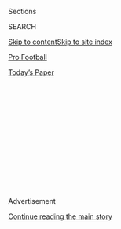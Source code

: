 <div id="app">

<div>

<div>

<div>

<div class="NYTAppHideMasthead css-1q2w90k e1suatyy0">

<div class="section css-ui9rw0 e1suatyy2">

<div class="css-eph4ug er09x8g0">

<div class="css-6n7j50">

</div>

<span class="css-1dv1kvn">Sections</span>

<div class="css-10488qs">

<span class="css-1dv1kvn">SEARCH</span>

</div>

[Skip to content](#site-content)[Skip to site index](#site-index)

</div>

<div id="masthead-section-label" class="css-1wr3we4 eaxe0e00">

[Pro
Football](https://www.nytimes3xbfgragh.onion/section/sports/football)

</div>

<div class="css-10698na e1huz5gh0">

</div>

</div>

<div id="masthead-bar-one" class="section hasLinks css-15hmgas e1csuq9d3">

<div class="css-uqyvli e1csuq9d0">

</div>

<div class="css-1uqjmks e1csuq9d1">

</div>

<div class="css-9e9ivx">

[](https://myaccount.nytimes3xbfgragh.onion/auth/login?response_type=cookie&client_id=vi)

</div>

<div class="css-1bvtpon e1csuq9d2">

[Today’s
Paper](https://www.nytimes3xbfgragh.onion/section/todayspaper)

</div>

</div>

</div>

</div>

<div data-aria-hidden="false">

<div id="site-content" data-role="main">

<div>

<div class="css-1aor85t" style="opacity:0.000000001;z-index:-1;visibility:hidden">

<div class="css-1hqnpie">

<div class="css-epjblv">

<span class="css-17xtcya">[Pro
Football](/section/sports/football)</span><span class="css-x15j1o">|</span><span class="css-fwqvlz">Who
Is Austin Jackson? He Doesn’t Just Protect the Blind
Side</span>

</div>

<div class="css-k008qs">

<div class="css-1iwv8en">

<span class="css-18z7m18"></span>

<div>

</div>

</div>

<span class="css-1n6z4y">https://nyti.ms/3eF2qzw</span>

<div class="css-1705lsu">

<div class="css-4xjgmj">

<div class="css-4skfbu" data-role="toolbar" data-aria-label="Social Media Share buttons, Save button, and Comments Panel with current comment count" data-testid="share-tools">

  - 
  - 
  - 
  - 
    
    <div class="css-6n7j50">
    
    </div>

  - 

</div>

</div>

</div>

</div>

</div>

</div>

<div class="css-13pd83m">

</div>

<div id="top-wrapper" class="css-1sy8kpn">

<div id="top-slug" class="css-l9onyx">

Advertisement

</div>

[Continue reading the main
story](#after-top)

<div class="ad top-wrapper" style="text-align:center;height:100%;display:block;min-height:250px">

<div id="top" class="place-ad" data-position="top" data-size-key="top">

</div>

</div>

<div id="after-top">

</div>

</div>

<div>

<div id="sponsor-wrapper" class="css-1hyfx7x">

<div id="sponsor-slug" class="css-19vbshk">

Supported by

</div>

[Continue reading the main
story](#after-sponsor)

<div id="sponsor" class="ad sponsor-wrapper" style="text-align:center;height:100%;display:block">

</div>

<div id="after-sponsor">

</div>

</div>

<div class="css-186x18t">

2020 N.F.l. Draft

</div>

<div class="css-1vkm6nb ehdk2mb0">

# Who Is Austin Jackson? He Doesn’t Just Protect the Blind Side

</div>

The U.S.C. left tackle donated bone marrow for his sister’s operation,
then had a season worthy of Pac-12 first team honors.

<div class="css-79elbk" data-testid="photoviewer-wrapper">

<div class="css-z3e15g" data-testid="photoviewer-wrapper-hidden">

</div>

<div class="css-1a48zt4 ehw59r15" data-testid="photoviewer-children">

![<span class="css-16f3y1r e13ogyst0" data-aria-hidden="true">Austin
Jackson is among the better prospects in what draft analysts call a deep
pool of left
tackles.</span><span class="css-cnj6d5 e1z0qqy90" itemprop="copyrightHolder"><span class="css-1ly73wi e1tej78p0">Credit...</span><span><span>Michael
Conroy/Associated
Press</span></span></span>](https://static01.graylady3jvrrxbe.onion/images/2020/04/24/sports/nfl-draft-jackson/merlin_169767981_83fab6be-2c8f-4e0c-bd29-4f198d6ab883-articleLarge.jpg?quality=75&auto=webp&disable=upscale)

</div>

</div>

<div class="css-18e8msd">

<div class="css-vp77d3 epjyd6m0">

<div class="css-hus3qt ey68jwv0" data-aria-hidden="true">

[![Billy
Witz](https://static01.graylady3jvrrxbe.onion/images/2018/02/16/multimedia/author-billy-witz/author-billy-witz-thumbLarge.jpg
"Billy Witz")](https://www.nytimes3xbfgragh.onion/by/billy-witz)

</div>

<div class="css-1baulvz">

By [<span class="css-1baulvz last-byline" itemprop="name">Billy
Witz</span>](https://www.nytimes3xbfgragh.onion/by/billy-witz)

</div>

</div>

  - April 23,
    2020

  - 
    
    <div class="css-4xjgmj">
    
    <div class="css-pvvomx" data-role="toolbar" data-aria-label="Social Media Share buttons, Save button, and Comments Panel with current comment count" data-testid="share-tools">
    
      - 
      - 
      - 
      - 
        
        <div class="css-6n7j50">
        
        </div>
    
      - 
    
    </div>
    
    </div>

</div>

</div>

<div class="section meteredContent css-1r7ky0e" name="articleBody" itemprop="articleBody">

<div class="css-1fanzo5 StoryBodyCompanionColumn">

<div class="css-53u6y8">

\[[*Read our 2020 NFL mock draft picks from across the
web*](https://www.nytimes3xbfgragh.onion/article/nfl-mock-draft-predictions.html).\]

As a left tackle, Austin Jackson plays the role of protectorate — taking
care of a precious commodity, a quarterback’s blind side. It’s a role
for which the 20-year-old from the University of Southern California has
long been prepared.

For as long as he can remember, Jackson has looked after his sister
Autumn, who is two years younger and was born with [Diamond-Blackfan
anemia](https://ghr.nlm.nih.gov/condition/diamond-blackfan-anemia), a
rare disorder that left her needing blood transfusions every three weeks
and made her increasingly susceptible to diseases like leukemia.

Last year, doctors suggested a lifeline: a bone-marrow transplant, which
was not without risk, but if successful could allow Autumn to live a
nearly normal life.

Her brother was found to be a match, so last July — less than a month
before the start of U.S.C.’s training camp — Jackson had more than a
liter of bone marrow withdrawn from three points in his lower back. The
next day, his sister, who had undergone chemotherapy to kill off her
bone marrow, received a transfusion.

</div>

</div>

<div class="css-1fanzo5 StoryBodyCompanionColumn">

<div class="css-53u6y8">

“The first thing I did was thank God for giving Autumn this
opportunity,” said Jackson, who started in U.S.C.’s opener and was
chosen for the Pac-12 Conference’s first team despite not regaining his
full strength until October.

The change to his training regimen last year, when he had to lift
weights and run by himself in his hometown, Phoenix, so he would not
contract an infection, has left him well equipped to handle the way the
coronavirus pandemic has disrupted training schedules and draft plans.

Jackson was shopping for a new suit and perusing Las Vegas hotel suites
when the N.F.L. announced the [draft would be held
remotely](https://www.nytimes3xbfgragh.onion/2020/04/14/sports/football/nfl-draft-virtual.html).
As such, Jackson, 6-foot-5, 322 pounds and among the better prospects in
what draft analysts call a deep pool of left tackles, will gather with
his parents and a couple of friends from high school when the draft
begins on Thursday.

With his pro day workout at U.S.C. scuttled, his focus shifted away from
combine-like drills to getting ready for the season. His day starts with
yoga to loosen up his back, then he goes to his old high school to lift
weights and run on the field. He also hikes Squaw Peak and Lookout
Mountain, where the reward for the climb is an expansive view of the
Phoenix area.

Most of his preparation for the season is now done in solitude.

“You’re a lot more careful about touching things and being around
people,” Jackson said. “It’s a little different, but it’s for a good
cause.”

</div>

</div>

<div class="css-1fanzo5 StoryBodyCompanionColumn">

<div class="css-53u6y8">

That cause includes Autumn, who is recovering well — “in a couple
months, she should be all clear,” Jackson said — but is
immunocompromised, which puts her at risk of serious illness. She is
staying with her mother and stepfather; Austin has his own apartment.

Jackson said he considers where they were a year ago, and how if his
sister were undergoing the transplant now she would be isolated from the
family. Instead, with plans to attend college, she is preparing to
embark on a new chapter in the fall — not unlike her brother.

“The timing,” he said, “was perfect.”

</div>

</div>

<div>

</div>

</div>

<div>

</div>

<div>

</div>

<div>

</div>

<div>

<div id="bottom-wrapper" class="css-1ede5it">

<div id="bottom-slug" class="css-l9onyx">

Advertisement

</div>

[Continue reading the main
story](#after-bottom)

<div id="bottom" class="ad bottom-wrapper" style="text-align:center;height:100%;display:block;min-height:90px">

</div>

<div id="after-bottom">

</div>

</div>

</div>

</div>

</div>

## Site Index

<div>

</div>

## Site Information Navigation

  - [© <span>2020</span> <span>The New York Times
    Company</span>](https://help.nytimes3xbfgragh.onion/hc/en-us/articles/115014792127-Copyright-notice)

<!-- end list -->

  - [NYTCo](https://www.nytco.com/)
  - [Contact
    Us](https://help.nytimes3xbfgragh.onion/hc/en-us/articles/115015385887-Contact-Us)
  - [Work with us](https://www.nytco.com/careers/)
  - [Advertise](https://nytmediakit.com/)
  - [T Brand Studio](http://www.tbrandstudio.com/)
  - [Your Ad
    Choices](https://www.nytimes3xbfgragh.onion/privacy/cookie-policy#how-do-i-manage-trackers)
  - [Privacy](https://www.nytimes3xbfgragh.onion/privacy)
  - [Terms of
    Service](https://help.nytimes3xbfgragh.onion/hc/en-us/articles/115014893428-Terms-of-service)
  - [Terms of
    Sale](https://help.nytimes3xbfgragh.onion/hc/en-us/articles/115014893968-Terms-of-sale)
  - [Site
    Map](https://spiderbites.nytimes3xbfgragh.onion)
  - [Help](https://help.nytimes3xbfgragh.onion/hc/en-us)
  - [Subscriptions](https://www.nytimes3xbfgragh.onion/subscription?campaignId=37WXW)

</div>

</div>

</div>

</div>
